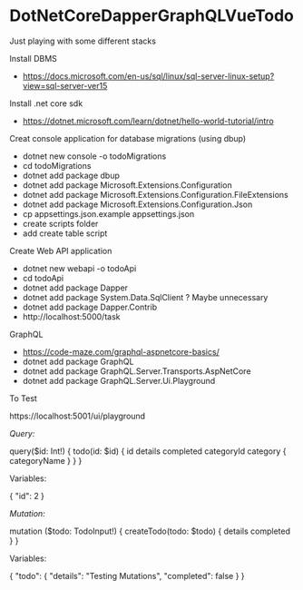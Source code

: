 # DotNetCoreDapperGraphQLVueTodo
Just playing with some different stacks

Install DBMS
* https://docs.microsoft.com/en-us/sql/linux/sql-server-linux-setup?view=sql-server-ver15

Install .net core sdk
* https://dotnet.microsoft.com/learn/dotnet/hello-world-tutorial/intro

Creat console application for database migrations (using dbup)
* dotnet new console -o todoMigrations
* cd todoMigrations
* dotnet add package dbup
* dotnet add package Microsoft.Extensions.Configuration
* dotnet add package Microsoft.Extensions.Configuration.FileExtensions
* dotnet add package Microsoft.Extensions.Configuration.Json
* cp appsettings.json.example appsettings.json
* create scripts folder
* add create table script

Create Web API application
* dotnet new webapi -o todoApi
* cd todoApi
* dotnet add package Dapper
* dotnet add package System.Data.SqlClient ? Maybe unnecessary
* dotnet add package Dapper.Contrib
* http://localhost:5000/task

GraphQL
* https://code-maze.com/graphql-aspnetcore-basics/
* dotnet add package GraphQL
* dotnet add package GraphQL.Server.Transports.AspNetCore
* dotnet add package GraphQL.Server.Ui.Playground

To Test

https://localhost:5001/ui/playground

*Query:*

query($id: Int!) {
  todo(id: $id) {
    id
    details
    completed
    categoryId
    category {
      categoryName
    }
  }
}

Variables:

{ "id": 2 }

*Mutation:*

mutation ($todo: TodoInput!) {
  createTodo(todo: $todo) {
    details
    completed
  }
}

Variables:

{ "todo": { "details": "Testing Mutations", "completed": false } }


